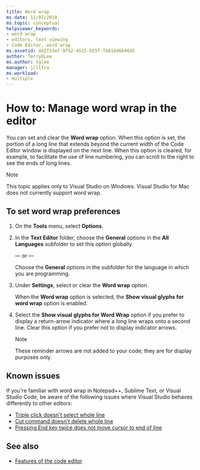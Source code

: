 ```yaml
---
title: Word wrap
ms.date: 11/07/2018
ms.topic: conceptual
helpviewer_keywords:
- word wrap
- editors, text viewing
- Code Editor, word wrap
ms.assetid: 442f33ef-9f52-4515-b55f-fb816d664645
author: TerryGLee
ms.author: tglee
manager: jillfra
ms.workload:
- multiple
---
```

# How to: Manage word wrap in the editor

You can set and clear the **Word wrap** option. When this option is set, the portion of a long line that extends beyond the current width of the Code Editor window is displayed on the next line. When this option is cleared, for example, to facilitate the use of line numbering, you can scroll to the right to see the ends of long lines.

> [!NOTE]
> This topic applies only to Visual Studio on Windows. Visual Studio for Mac does not currently support word wrap.

## To set word wrap preferences

1. On the **Tools** menu, select **Options**.

2. In the **Text Editor** folder, choose the **General** options in the **All Languages** subfolder to set this option globally.

     — or —

     Choose the **General** options in the subfolder for the language in which you are programming.

3. Under **Settings**, select or clear the **Word wrap** option.

     When the **Word wrap** option is selected, the **Show visual glyphs for word wrap** option is enabled.

4. Select the **Show visual glyphs for Word Wrap** option if you prefer to display a return-arrow indicator where a long line wraps onto a second line. Clear this option if you prefer not to display indicator arrows.

    > [!NOTE]
    > These reminder arrows are not added to your code; they are for display purposes only.

## Known issues

If you're familiar with word wrap in Notepad++, Sublime Text, or Visual Studio Code, be aware of the following issues where Visual Studio behaves differently to other editors:

* [Triple click doesn't select whole line](https://developercommunity.visualstudio.com/content/problem/268989/triple-click-doesnt-select-whole-line-when-word-wr.html)
* [Cut command doesn't delete whole line](https://developercommunity.visualstudio.com/content/problem/138259/cut-command-should-delete-logical-line.html)
* [Pressing End key twice does not move cursor to end of line](https://developercommunity.visualstudio.com/content/problem/138274/pressing-end-key-twice-should-move-cursor-to-end-o.html)

## See also

- [Features of the code editor](../../ide/writing-code-in-the-code-and-text-editor.md)
